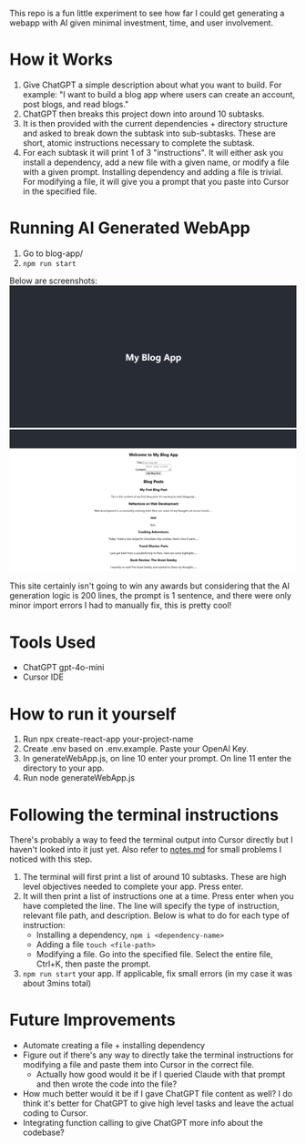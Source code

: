 This repo is a fun little experiment to see how far I could get generating a webapp with AI given minimal investment, time, and user involvement. 

# How it Works
1. Give ChatGPT a simple description about what you want to build. For example: "I want to build a blog app where users can create an account, post blogs, and read blogs."
2. ChatGPT then breaks this project down into around 10 subtasks.
3. It is then provided with the current dependencies + directory structure and asked to break down the subtask into sub-subtasks. These are short, atomic instructions necessary to complete the subtask. 
4. For each subtask it will print 1 of 3 "instructions". It will either ask you install a dependency, add a new file with a given name, or modify a file with a given prompt. Installing dependency and adding a file is trivial. For modifying a file, it will give you a prompt that you paste into Cursor in the specified file. 


# Running AI Generated WebApp
1. Go to blog-app/
2. ```npm run start```

Below are screenshots:
![Image](/img/blogapp1.png)
![Image](/img/blogapp2.png)

This site certainly isn't going to win any awards but considering that the AI generation logic is 200 lines, the prompt is 1 sentence, and there were only minor import  errors I had to manually fix, this is pretty cool!

# Tools Used
- ChatGPT gpt-4o-mini
- Cursor IDE

# How to run it yourself
1. Run npx create-react-app your-project-name
2. Create .env based on .env.example. Paste your OpenAI Key.
3. In generateWebApp.js, on line 10 enter your prompt. On line 11 enter the directory to your app. 
4. Run node generateWebApp.js


# Following the terminal instructions
There's probably a way to feed the terminal output into Cursor directly but I haven't looked into it just yet. Also refer to [notes.md](notes.md) for small problems I noticed with this step. 

1. The terminal will first print a list of around 10 subtasks. These are high level objectives needed to complete your app. Press enter.
2. It will then print a list of instructions one at a time. Press enter when you have completed the line. The line will specify the type of instruction, relevant file path, and description. Below is what to do for each type of instruction:
    - Installing a dependency, ```npm i <dependency-name>```
    - Adding a file ```touch <file-path>```
    - Modifying a file. Go into the specified file. Select the entire file, Ctrl+K, then paste the prompt. 
3. ```npm run start``` your app. If applicable, fix small errors (in my case it was about 3mins total)

# Future Improvements
- Automate creating a file + installing dependency
- Figure out if there's any way to directly take the terminal instructions for modifying a file and paste them into Cursor in the correct file. 
    - Actually how good would it be if I queried Claude with that prompt and then wrote the code into the file?
- How much better would it be if I gave ChatGPT file content as well? I do think it's better for ChatGPT to give high level tasks and leave the actual coding to Cursor.
- Integrating function calling to give ChatGPT more info about the codebase? 